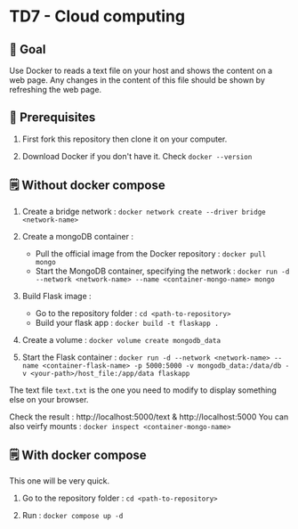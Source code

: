 # TD7 - Cloud computing
## 🌟 Goal
Use Docker to reads a text file on your host and shows the content on a web page. Any changes in the content of this file should be shown by refreshing the web page.

## 👷 Prerequisites

1. First fork this repository then clone it on your computer.

2. Download Docker if you don't have it. Check  `docker --version`

## 🗒 Without docker compose 

1. Create a bridge network : 
    `docker network create --driver bridge <network-name>`

2. Create a mongoDB container : 
    - Pull the official image from the Docker repository : `docker pull mongo`
    - Start the MongoDB container, specifying the network : `docker run -d --network <network-name> --name <container-mongo-name> mongo`

3. Build Flask image :
    - Go to the repository folder : `cd <path-to-repository>`
    - Build your flask app : `docker build -t flaskapp . `

4. Create a volume : `docker volume create mongodb_data`

5. Start the Flask container : `docker run -d --network <network-name> --name <container-flask-name> -p 5000:5000 -v mongodb_data:/data/db -v <your-path>/host_file:/app/data flaskapp`
 

The text file `text.txt` is the one you need to modify to display something else on your browser. 

Check the result : http://localhost:5000/text & http://localhost:5000
You can also veirfy mounts : `docker inspect <container-mongo-name>`

## 🗒 With docker compose
This one will be very quick. 

1. Go to the repository folder : `cd <path-to-repository>`

2. Run : `docker compose up -d`



  





